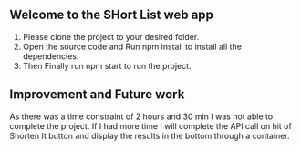 ## Welcome to the SHort List web app

1. Please clone the project to your desired folder.
2. Open the source code and Run npm install to install all the dependencies.
3. Then Finally run npm start to run the project.

## Improvement and Future work

As there was a time constraint of 2 hours and 30 min I was not able to complete the project. If I had more time I will complete the API call on hit of Shorten It button and display the results in the bottom through a container.